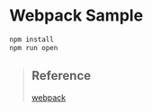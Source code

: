 # Webpack Sample

```bash
npm install
npm run open
```

> ## Reference
>
> [webpack](https://webpack.js.org/configuration/dev-server/)
